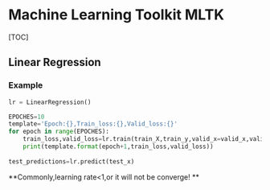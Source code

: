 
# Machine Learning Toolkit MLTK

[TOC]

## Linear Regression

### Example

``` python
lr = LinearRegression()

EPOCHES=10
template='Epoch:{},Train_loss:{},Valid_loss:{}'
for epoch in range(EPOCHES):
	train_loss,valid_loss=lr.train(train_X,train_y,valid_x=valid_x,valid_y=valid_y)
    print(template.format(epoch+1,train_loss,valid_loss))
    
test_predictions=lr.predict(test_x)

```

**Commonly,learning rate<1,or it will not be converge! **

